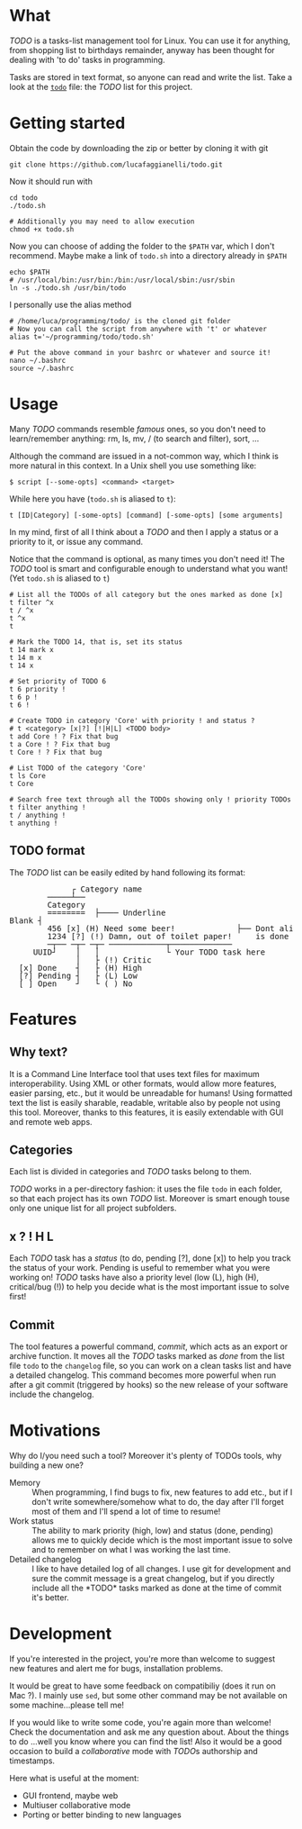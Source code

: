 What
====

*TODO* is a tasks-list management tool for Linux. You can use it for
anything, from shopping list to birthdays remainder, anyway has been
thought for dealing with 'to do' tasks in programming.

Tasks are stored in text format, so anyone can read and write the list.
Take a look at the
[`todo`](https://github.com/lucafaggianelli/todo/blob/master/todo) file:
the *TODO* list for this project.


Getting started
===============

Obtain the code by downloading the zip or better by cloning it with git
```
git clone https://github.com/lucafaggianelli/todo.git
```
Now it should run with
```
cd todo
./todo.sh

# Additionally you may need to allow execution
chmod +x todo.sh
```
Now you can choose of adding the folder to the `$PATH` var, which I don't
recommend. Maybe make a link of `todo.sh` into a directory already in
`$PATH`
```
echo $PATH
# /usr/local/bin:/usr/bin:/bin:/usr/local/sbin:/usr/sbin
ln -s ./todo.sh /usr/bin/todo
```
I personally use the alias method
```
# /home/luca/programming/todo/ is the cloned git folder
# Now you can call the script from anywhere with 't' or whatever
alias t='~/programming/todo/todo.sh'

# Put the above command in your bashrc or whatever and source it!
nano ~/.bashrc
source ~/.bashrc
```

Usage
=====

Many *TODO* commands resemble *famous* ones, so you don't need to
learn/remember anything: rm, ls, mv, / (to search and filter), sort, ...

Although the command are issued in a not-common way, which I think is more
natural in this context. In a Unix shell you use something like:
```
$ script [--some-opts] <command> <target>
```
While here you have (`todo.sh` is aliased to `t`):
```
t [ID|Category] [-some-opts] [command] [-some-opts] [some arguments]
```
In my mind, first of all I think about a *TODO* and then I apply a status
or a priority to it, or issue any command.

Notice that the command is optional, as many times you don't need it! The
*TODO* tool is smart and configurable enough to understand what you want!
(Yet `todo.sh` is aliased to `t`)
```
# List all the TODOs of all category but the ones marked as done [x]
t filter ^x
t / ^x
t ^x
t

# Mark the TODO 14, that is, set its status
t 14 mark x
t 14 m x
t 14 x

# Set priority of TODO 6
t 6 priority !
t 6 p !
t 6 !

# Create TODO in category 'Core' with priority ! and status ?
# t <category> [x|?] [!|H|L] <TODO body>
t add Core ! ? Fix that bug
t a Core ! ? Fix that bug
t Core ! ? Fix that bug

# List TODO of the category 'Core'
t ls Core
t Core

# Search free text through all the TODOs showing only ! priority TODOs
t filter anything !
t / anything !
t anything !
```



TODO format
-----------

The *TODO* list can be easily edited by hand following its format:

<pre style="line-height:14px;">
             ┌ Category name
        ─────┴──
        Category
        ========  ├──── Underline
Blank ┤
        456 [x] (H) Need some beer!             ├── Dont align in the file,
        1234 [?] (!) Damn, out of toilet paper!     is done by the tool
        ─┬── ─┬─ ─┬─ ────────────┬─────────────
     UUID┘    │   │              └ Your TODO task here
              │   ├ (!) Critic
  [x] Done    ┤   ├ (H) High
  [?] Pending ┤   ├ (L) Low
  [ ] Open    ┘   └ ( ) No
</pre>


Features
========

Why text?
---------

It is a Command Line Interface tool that uses text files for maximum
interoperability. Using XML or other formats, would allow more features,
easier parsing, etc., but it would be unreadable for humans! Using
formatted text the list is easily sharable, readable, writable also by
people not using this tool.
Moreover, thanks to this features, it is easily extendable with GUI and
remote web apps.


Categories
----------

Each list is divided in categories and *TODO* tasks belong to them.

*TODO* works in a per-directory fashion: it uses the file `todo` in each
folder, so that each project has its own *TODO* list. Moreover is smart
enough touse only one unique list for all project subfolders.


x ? ! H L
---------

Each *TODO* task has a *status* (to do, pending [?], done [x]) to help you
track the status of your work. Pending is useful to remember what you were
working on! *TODO* tasks have also a priority level (low (L), high (H),
critical/bug (!)) to help you decide what is the most important issue to
solve first!


Commit
------

The tool features a powerful command, *commit*, which acts as an export or
archive function. It moves all the *TODO* tasks marked as _done_ from the
list file `todo` to the `changelog` file, so you can work on a clean tasks
list and have a detailed changelog. This command becomes more powerful when
run after a git commit (triggered by hooks) so the new release of your
software include the changelog.


Motivations
===========

Why do I/you need such a tool? Moreover it's plenty of TODOs tools, why
building a new one?
<dl>

<dt>Memory</dt>
<dd>When programming, I find bugs to fix, new features to add etc.,
    but if I don't write somewhere/somehow what to do, the day after I'll
    forget most of them and I'll spend a lot of time to resume!</dd>


<dt>Work status</dt>
<dd>The ability to mark priority (high, low) and status (done,
    pending) allows me to quickly decide which is the most important issue
    to solve and to remember on what I was working the last time.</dd>

<dt>Detailed changelog</dt>
<dd>I like to have detailed log of all changes. I use
    git for development and sure the commit message is a great changelog,
    but if you directly include all the *TODO* tasks marked as done at the
    time of commit it's better.</dd>
</dl>


Development
===========

If you're interested in the project, you're more than welcome to suggest
new features and alert me for bugs, installation problems.

It would be great to have some feedback on compatibiliy (does it run on Mac
?). I mainly use `sed`, but some other command may be not available on some
machine...please tell me!

If you would like to write some code, you're again more than welcome! Check
the documentation and ask me any question about. About the things to do
...well you know where you can find the list! Also it would be a good
occasion to build a *collaborative* mode with *TODO*s authorship and
timestamps.

Here what is useful at the moment:

* GUI frontend, maybe web
* Multiuser collaborative mode
* Porting or better binding to new languages
